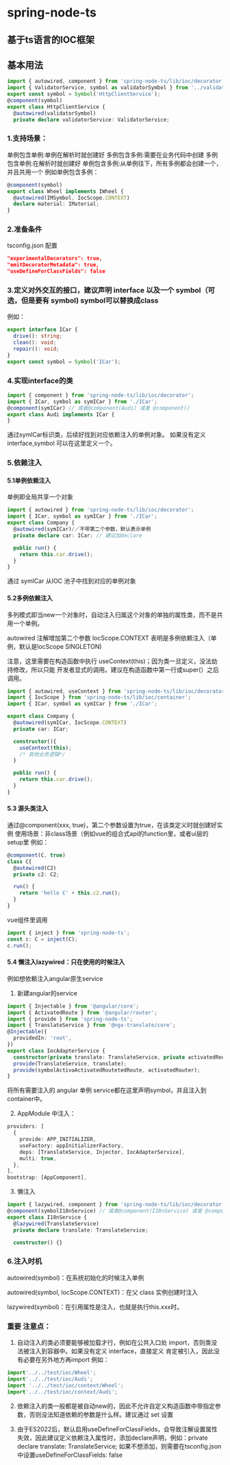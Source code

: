 # spring-node-ts

## 基于ts语言的IOC框架

## 基本用法
```ts
import { autowired, component } from 'spring-node-ts/lib/ioc/decorator';
import { ValidatorService, symbol as validatorSymbol } from '../validator/validator.service';
export const symbol = Symbol('HttpClientService');
@component(symbol)
export class HttpClientService {
  @autowired(validatorSymbol)
  private declare validatorService: ValidatorService;
```

### 1.支持场景：
单例包含单例:单例在解析时就创建好
多例包含多例:需要在业务代码中创建
多例包含单例:在解析时就创建好
单例包含多例:从单例往下，所有多例都会创建一个，并且共用一个
例如单例包含多例：
```ts
@component(symbol)
export class Wheel implements IWheel {
  @autowired(IMSymbol, IocScope.CONTEXT)
  declare material: IMaterial;
}
```

### 2.准备条件
tsconfig.json 配置
```json
"experimentalDecorators": true,
"emitDecoratorMetadata": true,
"useDefineForClassFields": false
```

### 3.定义对外交互的接口，建议声明 interface 以及一个 symbol（可选，但是要有 symbol) symbol可以替换成class
例如：
```ts
export interface ICar {
  drive(): string;
  clean(): void;
  repair(): void;
}
export const symbol = Symbol('ICar');
```
### 4.实现interface的类
```ts
import { component } from 'spring-node-ts/lib/ioc/decorator';
import { ICar, symbol as symICar } from './ICar';
@component(symICar) // 或者@component(Audi) 或者 @component()
export class Audi implements ICar {
}
```
通过symlCar标识类，后续好找到对应依赖注入的单例对象。
如果没有定义interface,symbol 可以在这里定义一个。

### 5.依赖注入
#### 5.1单例依赖注入
单例即全局共享一个对象
```ts
import { autowired } from 'spring-node-ts/lib/ioc/decorator';
import { ICar, symbol as symICar } from './ICar';
export class Company {
  @autowired(symICar)/／不带第二个参数，默认表示单例
  private declare car: ICar; // 建议加declare

  public run() {
    return this.car.drive();
  }
}
```
通过 symlCar 从IOC 池子中找到对应的单例对象

#### 5.2多例依赖注入
多列模式即当new一个对象时，自动注入归属这个对象的单独的属性类，而不是共用一个单例。

autowired 注解增加第二个参数 locScope.CONTEXT 表明是多例依赖注入（单例，默认是locScope SINGLETON)

注意，这里需要在构造函数中执行 useContext(this)；因为类一旦定义，没法劫持修改，所以只能 开发者显式的调用。建议在构造函数中第一行或super(）之后调用。

```ts
import { autowired, useContext } from 'spring-node-ts/lib/ioc/decorator';
import { IocScope } from 'spring-node-ts/lib/ioc/container';
import { ICar, symbol as symICar } from './ICar';

export class Company {
  @autowired(symICar, IocScope.CONTEXT)
  private car: ICar;

  constructor(){
    useContext(this);
    /* 其他业务逻辑*/
  }

  public run() {
    return this.car.drive();
  }
}
```
#### 5.3 源头类注入
通过@component(xxx, true)，第二个参数设置为true，在该类定义时就创建好实例
使用场景：非class场景（例如vue的组合式api的function里，或者ui层的setup里
例如：
``` ts
@component(C, true)
class C{
  @autowired(C2)
  private c2: C2;

  run() {
    return 'hello C' + this.c2.run();
  }
}

```
vue组件里调用
```ts
import { inject } from 'spring-node-ts';
const c: C = inject(C);
c.run();
```

#### 5.4 懒注入lazywired：只在使用的时候注入
例如想依赖注入angular原生service

1. 新建angular的service
```ts
import { Injectable } from '@angular/core';
import { ActivatedRoute } from '@angular/router';
import { provide } from 'spring-node-ts';
import { TranslateService } from '@ngx-translate/core';
@Injectable({
  providedIn: 'root',
})
export class IocAdapterService {
  constructor(private translate: TranslateService, private activatedRouter: ActivatedRoute) {
  provide(TranslateService, translate);
  provide(symbolActivaActivatedRoutetedRoute, activatedRouter);
}
```
将所有需要注入的 angular 单例 service都在这里声明symbol，并且注入到container中。

2. AppModule 中注入：
```ts
providers: [
  {
    provide: APP_INITIALIZER,
    useFactory: appInitializerFactory,
    deps: [TranslateService, Injector, IocAdapterService],
    multi: true,
  },
],
bootstrap: [AppComponent],
```

3. 懒注入
```ts
import { lazywired, component } from 'spring-node-ts/lib/ioc/decorator';
@component(symbolI18nService) // 或者@component(I18nService) 或者 @component()
export class I18nService {
  @lazywired(TranslateService)
  private declare translate: TranslateService;

  constructor() {}
```


### 6.注入时机
autowired(symbol)：在系统初始化的时候注入单例

autowired(symbol, locScope.CONTEXT)：在父 class 实例创建时注入

lazywired(symbol)：在引用属性是注入，也就是执行this.xxx时。

### 重要 注意点：
1. 自动注入的类必须要能够被加载才行，例如在公共入口处 import，否则类没法被注入到容器中。如果没有定义 interface，直接定义
肯定被引入，因此没有必要在另外地方再import
例如：
```ts
import'../../test/ioc/Wheel';
import'../../test/ioc/Audi';
import '../../test/ioc/context/Wheel';
import'../../test/ioc/context/Audi';
```
2. 依赖注入的类一般都是被自动new的，因此不允许自定义构造函数中带指定参数，否则没法知道依赖的参数是什么样。建议通过 set 设置

3. 由于ES2022后，默认启用useDefineForClassFields，会导致注解设置属性失效，因此建议定义依赖注入属性时，添加declare声明，例如：private declare translate: TranslateService;
   如果不想添加，则需要在tsconfig.json中设置useDefineForClassFields: false
